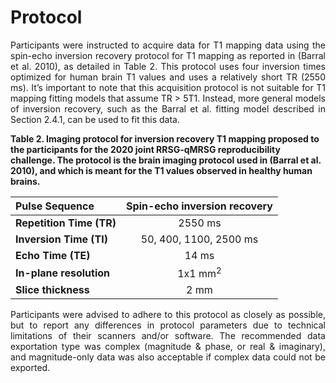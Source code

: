 # Protocol

<p style="text-align:justify;">
Participants were instructed to acquire data for T1 mapping data using the spin-echo inversion recovery protocol for T1 mapping as reported in (Barral et al. 2010), as detailed in Table 2. This protocol uses four inversion times optimized for human brain T1 values and uses a relatively short TR (2550 ms). It’s important to note that this acquisition protocol is not suitable for T1 mapping fitting models that assume TR > 5T1. Instead, more general models of inversion recovery, such as the Barral et al. fitting model described in Section 2.4.1, can be used to fit this data.
</p>

<b style="text-align:justify;">
Table 2. Imaging protocol for inversion recovery T1 mapping proposed  to the participants for the 2020 joint RRSG-qMRSG reproducibility challenge. The protocol is the brain imaging protocol used in (Barral et al. 2010), and which is meant for the T1 values observed in healthy human brains.
</b>

| Pulse Sequence                     | Spin-echo inversion recovery   |
| :---                               |          :----:                | 
| **Repetition Time (TR)**           | 2550 ms                        |
| **Inversion Time (TI)**            | 50, 400, 1100, 2500 ms         |
| **Echo Time (TE)**                 | 14 ms                          |
| **In-plane resolution**            | 1x1 mm<sup>2</sup>             |
| **Slice thickness**                | 2 mm                           |

<p style="text-align:justify;">
Participants were advised to adhere to this protocol as closely as possible, but to report any differences in protocol parameters due to technical limitations of their scanners and/or software. The recommended data exportation type was complex (magnitude & phase, or real & imaginary), and magnitude-only data was also acceptable if complex data could not be exported.
</p>